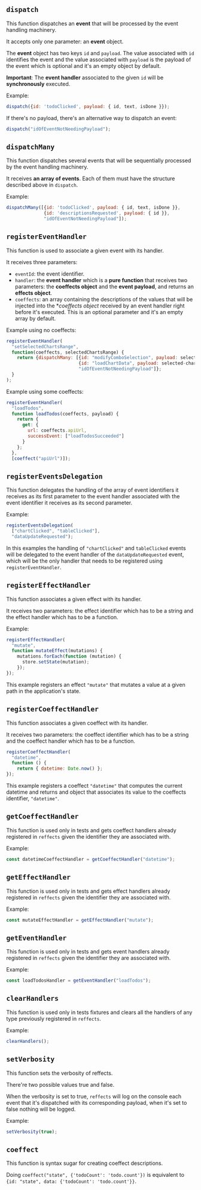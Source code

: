 ## `dispatch`
This function dispatches an **event** that will be processed by the event handling machinery.

It accepts only one parameter: an **event** object. 

The **event** object has two keys `id` and `payload`. The value associated with  `id` identifies the event and the value associated with `payload` is the payload of the event which is optional and it's an empty object by default.

**Important**: The **event handler** associated to the given `id` will be **synchronously** executed.

Example:
```js
dispatch({id: 'todoClicked', payload: { id, text, isDone }});
```

If there's no payload, there's an alternative way to dispatch an event:

```js
dispatch("idOfEventNotNeedingPayload");
```

## `dispatchMany`
This function dispatches several events that will be sequentially processed by the event handling machinery.

It receives **an array of events**. Each of them must have the structure described above in `dispatch`.

Example:
```js
dispatchMany([{id: 'todoClicked', payload: { id, text, isDone }},
              {id: 'descriptionsRequested', payload: { id }},
              "idOfEventNotNeedingPayload"]);
```

## `registerEventHandler`
This function is used to associate a given event with its handler.

It receives three parameters: 
* `eventId`: the event identifier.
* `handler`: the **event handler** which is a **pure function** that receives two parameters: the **coeffects object** and the **event payload**, and returns an **effects object**.
* `coeffects`: an array containing the descriptions of the values that will be injected into the **coeffects object* received by an event handler right before it's executed. This is an optional parameter and it's an empty array by default.

Example using no coeffects:
```js
registerEventHandler(
  "setSelectedChartsRange",
  function(coeffects, selectedChartsRange) {
    return {dispatchMany: [{id: "modifyComboSelection", payload: selected-charts-range},
                           {id: "loadChartData", payload: selected-charts-range},
                           "idOfEventNotNeedingPayload"]};
  }
);
```

Example using some coeffects:
```js
registerEventHandler(
  "loadTodos", 
  function loadTodos(coeffects, payload) {
    return {
      get: {
        url: coeffects.apiUrl,
        successEvent: ["loadTodosSucceeded"]
      }
    };
  }, 
  [coeffect("apiUrl")]);
```

## `registerEventsDelegation`
This function delegates the handling of the array of event identifiers it receives as its first parameter
to the event handler associated with the event identifier it receives as its second parameter.

Example:
```js
registerEventsDelegation(
  ["chartClicked", "tableClicked"],
  "dataUpdateRequested");
```

In this examples the handling of `"chartClicked"` and `tableClicked` events
will be delegated to the event handler of the `dataUpdateRequested` event,
which will be the only handler that needs to be registered using `registerEventHandler`.

## `registerEffectHandler`
This function associates a given effect with its handler.

It receives two parameters: the effect identifier which has to be a string and the effect handler which has to be a function.

Example:
```js
registerEffectHandler(
  "mutate", 
  function mutateEffect(mutations) {
    mutations.forEach(function (mutation) {
      store.setState(mutation);
    });
});  
```

This example registers an effect `"mutate"` that mutates a value at a given path in the application's state.

## `registerCoeffectHandler`
This function associates a given coeffect with its handler.

It receives two parameters: the coeffect identifier which has to be a string and the coeffect handler which has to be a function.

```js
registerCoeffectHandler(
  "datetime", 
  function () {
    return { datetime: Date.now() };
});
```

This example registers a coeffect `"datetime"` that computes the current datetime
and returns and object that associates its value to the coeffects identifier, `"datetime"`.

## `getCoeffectHandler`
This function is used only in tests and gets coeffect handlers already registered in `reffects` given 
the identifier they are associated with.

Example:
```js
const datetimeCoeffectHandler = getCoeffectHandler("datetime");
```
## `getEffectHandler`
This function is used only in tests and gets effect handlers already registered in `reffects` given 
the identifier they are associated with.

Example:
```js
const mutateEffectHandler = getEffectHandler("mutate");
```

## `getEventHandler`
This function is used only in tests and gets event handlers already registered in `reffects` given 
the identifier they are associated with.

Example:
```js
const loadTodosHandler = getEventHandler("loadTodos");
```

## `clearHandlers`
This function is used only in tests fixtures and clears all the handlers of any type previously registered in `reffects`.

Example:
```js
clearHandlers();
```

## `setVerbosity`
This function sets the verbosity of reffects. 

There're two possible values true and false.

When the verbosity is set to true, `reffects` will log on the console each event that it's dispatched with its corresponding payload,
when it's set to false nothing will be logged.

Example:
```js
setVerbosity(true);
```

## `coeffect`
This function is syntax sugar for creating coeffect descriptions. 

Doing `coeffect("state", {'todoCount': 'todo.count'})` is equivalent to `{id: "state", data: {'todoCount': 'todo.count'}}`.
